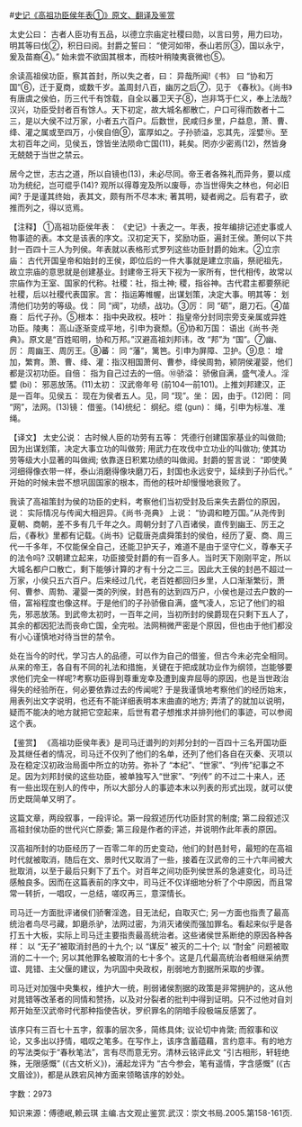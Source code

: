 #[史记《高祖功臣侯年表①》原文、翻译及鉴赏](https://www.vrrw.net/wx/14052.html)

太史公曰： 古者人臣功有五品，以德立宗庙定社稷曰勋，以言曰劳，用力曰功，明其等曰伐②，积日曰阅。封爵之誓曰： “使河如带，泰山若厉③，国以永宁，爰及苗裔④。” 始未尝不欲固其根本，而枝叶稍陵夷衰微也⑤。

余读高祖侯功臣，察其首封，所以失之者，曰： 异哉所闻!《书》 曰 “协和万国”⑥，迁于夏商，或数千岁。盖周封八百，幽厉之后⑦，见于 《春秋》。《尚书》有唐虞之侯伯，历三代千有馀载，自全以蕃卫天子⑧，岂非笃于仁义，奉上法哉? 汉兴，功臣受封者百有馀人。天下初定，故大城名都散亡，户口可得而数者十二三，是以大侯不过万家，小者五六百户。后数世，民咸归乡里，户益息，萧、曹、绛、灌之属或至四万，小侯自倍⑨，富厚如之。子孙骄溢，忘其先，淫嬖⑩。至太初百年之间，见侯五，馀皆坐法陨命亡国(11)，耗矣。罔亦少密焉(12)，然皆身无兢兢于当世之禁云。

居今之世，志古之道，所以自镜也(13)，未必尽同。帝王者各殊礼而异务，要以成功为统纪，岂可绲乎(14)? 观所以得尊宠及所以废辱，亦当世得失之林也，何必旧闻? 于是谨其终始，表其文，颇有所不尽本末; 著其明，疑者阙之。后有君子，欲推而列之，得以览焉。

【注释】 ①高祖功臣侯年表： 《史记》十表之一。年表，按年编排记述史事或人物事迹的表。本文是该表的序文。汉初定天下，奖励功臣，遍封王侯。萧何以下共封一百四十三人为列侯。年表就以表格形式罗列这些功臣封爵的始末。②立宗庙： 古代开国皇帝和始封的王侯，即位后的一件大事就是建立宗庙，祭祀祖先，故立宗庙的意思就是创建基业。封建帝王将天下视为一家所有，世代相传，故常以宗庙作为王室、国家的代称。社稷：社，指土神; 稷，指谷神。古代君主都要祭祀社稷，后以社稷代表国家。言： 指运筹帷幄，出谋划策，决定大事。明其等： 划清他们功劳的等级。伐： 同 “阀”，功绩，战功。③厉： 同 “砺”，磨刀石。④苗裔： 后代子孙。⑤根本： 指中央政权。枝叶： 指皇帝分封同宗旁支亲属或异姓功臣。陵夷： 高山逐渐变成平地，引申为衰颓。⑥协和万国： 语出《尚书·尧典》。原文是“百姓昭明，协和万邦。”汉避高祖刘邦讳，改 “邦”为 “国”。⑦幽、厉： 周幽王、周厉王。⑧蕃： 同 “藩”，篱笆。引申为屏障、卫护。⑨息： 增加，繁育。萧、曹、绛、灌：指汉相国萧何、曹参，绛侯周勃，颍阴侯灌婴，他们都是汉初功臣。自倍： 指为自己过去的一倍。⑩骄溢： 骄傲自满，盛气凌人。淫嬖 (bi)： 邪恶放荡。(11)太初： 汉武帝年号 (前104—前101)。上推刘邦建汉，正是一百年。见侯五： 现在为侯者五人。见，同 “现”。坐： 因，由于。(12)罔： 同 “网”，法网。(13)镜： 借鉴。(14)统纪： 纲纪。绲 (gun)： 绳，引申为标准、准绳。



【译文】 太史公说： 古时候人臣的功劳有五等： 凭德行创建国家基业的叫做勋; 因为出谋划策，决定大事立功的叫做劳; 用武力在攻伐中立功业的叫做功; 使其功劳等级大小显著的叫做阀; 依靠逐日积累功绩的叫做阅。封爵的誓言说： “即使黄河细得像衣带一样，泰山消磨得像块磨刀石，封国也永远安宁，延续到子孙后代。” 开始的时候未尝不想巩固国家的根本，而他的枝叶却慢慢地衰败了。

我读了高祖策封为侯的功臣的史料，考察他们当初受封及后来失去爵位的原因，说： 实际情况与传闻大相迥异。《尚书·尧典》 上说： “协调和睦万国。”从尧传到夏朝、商朝，差不多有几千年之久。周朝分封了八百诸侯，直传到幽王、厉王之后，《春秋》里都有记载。《尚书》记载唐尧虞舜策封的侯伯，经历了夏、商、周三代一千多年，不仅能保全自己，还能卫护天子，难道不是由于坚守仁义，尊奉天子的法令吗? 汉朝建立起来，功臣接受封爵的有一百多人。当时天下刚刚平定，所以大城名都户口散亡，剩下能够计算的才有十分之二三。因此大王侯的封邑不超过一万家，小侯只五六百户。后来经过几代，老百姓都回归乡里，人口渐渐繁衍，萧何、曹参、周勃、灌婴一类的列侯，封邑有的达到四万户，小侯也是过去户数的一倍，富裕程度也像这样。于是他们的子孙骄傲自满，盛气凌人，忘记了他们的祖先，邪恶放荡。到武帝太初时，一百年之间，当初所封的侯爵现在只剩下五人了，其余的都因犯法而丧命亡国，全完啦。法网稍微严密是个原因，但也由于他们都没有小心谨慎地对待当世的禁令。

处在当今的时代，学习古人的品德，可以作为自己的借鉴，但古今未必完全相同。从来的帝王，各自有不同的礼法和措施，关键在于把成就功业作为纲领，岂能够要求他们完全一样呢?考察功臣得到尊重宠幸及遭到废弃屈辱的原因，也是当世政治得失的经验所在，何必要依靠过去的传闻呢? 于是我谨慎地考察他们的经历始末，用表列出文字说明，也还有不能详细表明本末曲直的地方; 弄清了的就加以说明，疑而不能决的地方就把它空起来，后世有君子想推求并排列他们的事迹，可以参阅这个表。

【鉴赏】 《高祖功臣侯年表》是司马迁谱列的刘邦分封的一百四十三名开国功臣及其继任者的情况，司马迁不仅列了他们的名单，还列了他们各自在灭秦、灭项以及在稳定汉初政治局面中所立的功劳。弥补了 “本纪”、“世家”、“列传”纪事之不足。因为刘邦封侯的这些功臣，被单独写入“世家”、“列传” 的不过二十来人，还有一些出现在别人的传中，所以大部分人的事迹本末以列表的形式出现，就可以使历史既简单又明了。

这篇文章，两段叙事，一段评论。第一段叙述历代功臣封赏的制度; 第二段叙述汉高祖封侯功臣的世代兴亡原委; 第三段是作者的评述，并说明作此年表的原因。

汉高祖所封的功臣经历了一百零二年的历史变动，他们的封邑封号，最短的在高祖时代就被取消，随后在文、景时代又取消了一些，接着在汉武帝的三十六年间被大批取消，以至于最后只剩下了五个。对百年之间功臣列侯世系的急遽变化，司马迁感触良多。因而在这篇表前的序文中，司马迁不仅详细地分析了个中原因，而且常常一转折，一唱叹，一总结，嗟叹再三，意深情长。

司马迁一方面批评诸侯们骄奢淫逸，目无法纪，自取灭亡; 另一方面也指责了最高统治者鸟尽弓藏，卸磨杀驴，法网过密，为消灭诸侯而强加罪名。看起来似乎是各打五十大板，实际上司马迁主要指责最高统治者。这些诸侯世系断绝的原因各种各样： 以 “无子”被取消封邑的十九个; 以 “谋反” 被灭的二十个; 以 “酎金” 问题被取消的二十一个; 另以其他罪名被取消的七十多个。这是几代最高统治者相继采纳贾谊、晁错、主父偃的建议，为巩固中央政权，削弱地方割据所采取的步骤。

司马迁对加强中央集权，维护大一统，削弱诸侯割据的政策是非常拥护的，这从他对晁错等改革者的同情和赞扬，以及对分裂者的批判中得到证明。只不过他对自刘邦开始至汉武帝时代那种指使告状，罗织罪名的阴暗手段极端反感罢了。

该序只有三百七十五字，叙事的层次多，简练具体; 议论切中肯綮; 而叙事和议论，又多出以抒情，唱叹之笔多。在写作上，该序含蓄蕴藉，言约意丰。有的地方的写法类似于“春秋笔法”，言有尽而意无穷。清林云铭评此文 “引古相形，轩轾绝殊，无限感慨” (《古文析义》)，浦起龙评为 “古今参会，笔有遥情，字含感慨” (《古文眉诠》)，都是从跌宕风神方面来领略该序的妙处。

字数：2973

知识来源：傅德岷,赖云琪 主编.古文观止鉴赏.武汉：崇文书局.2005.第158-161页.

